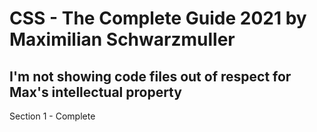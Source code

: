 # CSS - The Complete Guide 2021 by Maximilian Schwarzmuller

## I'm not showing code files out of respect for Max's intellectual property

Section 1 - Complete
